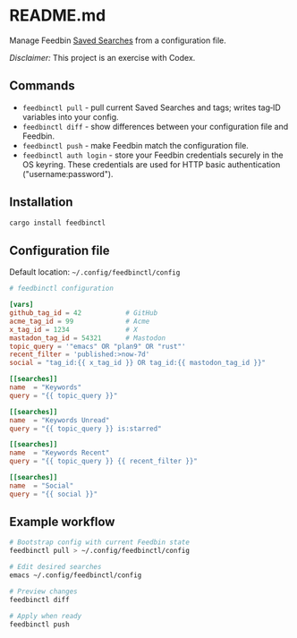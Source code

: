 # README.md

Manage Feedbin [Saved Searches](https://github.com/feedbin/feedbin-api/blob/master/content/saved-searches.md) from a configuration file.

*Disclaimer:* This project is an exercise with Codex.

## Commands

* `feedbinctl pull` - pull current Saved Searches and tags; writes tag‑ID variables into your config.
* `feedbinctl diff` - show differences between your configuration file and Feedbin.
* `feedbinctl push` - make Feedbin match the configuration file.
* `feedbinctl auth login` - store your Feedbin credentials securely in the OS keyring.
  These credentials are used for HTTP basic authentication ("username:password").

## Installation

```sh
cargo install feedbinctl
```

## Configuration file

Default location: `~/.config/feedbinctl/config`

```toml
# feedbinctl configuration

[vars]
github_tag_id = 42           # GitHub
acme_tag_id = 99             # Acme
x_tag_id = 1234              # X
mastadon_tag_id = 54321      # Mastodon
topic_query = '"emacs" OR "plan9" OR "rust"'
recent_filter = 'published:>now-7d'
social = "tag_id:{{ x_tag_id }} OR tag_id:{{ mastodon_tag_id }}"

[[searches]]
name  = "Keywords"
query = "{{ topic_query }}"

[[searches]]
name  = "Keywords Unread"
query = "{{ topic_query }} is:starred"

[[searches]]
name  = "Keywords Recent"
query = "{{ topic_query }} {{ recent_filter }}"

[[searches]]
name  = "Social"
query = "{{ social }}"
```

## Example workflow

```sh
# Bootstrap config with current Feedbin state
feedbinctl pull > ~/.config/feedbinctl/config

# Edit desired searches
emacs ~/.config/feedbinctl/config

# Preview changes
feedbinctl diff

# Apply when ready
feedbinctl push
```
